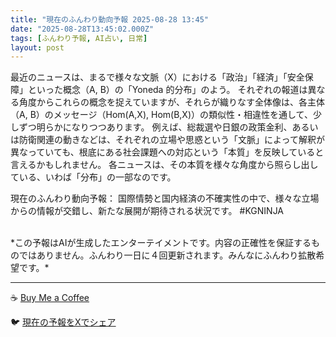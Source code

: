 ```yaml
---
title: "現在のふんわり動向予報 2025-08-28 13:45"
date: "2025-08-28T13:45:02.000Z"
tags: [ふんわり予報, AI占い, 日常]
layout: post
---
```


最近のニュースは、まるで様々な文脈（X）における「政治」「経済」「安全保障」といった概念（A, B）の「Yoneda 的分布」のよう。  それぞれの報道は異なる角度からこれらの概念を捉えていますが、それらが織りなす全体像は、各主体（A, B）のメッセージ（Hom(A,X), Hom(B,X)）の類似性・相違性を通して、少しずつ明らかになりつつあります。  例えば、総裁選や日銀の政策金利、あるいは防衛関連の動きなどは、それぞれの立場や思惑という「文脈」によって解釈が異なっていても、根底にある社会課題への対応という「本質」を反映していると言えるかもしれません。  各ニュースは、その本質を様々な角度から照らし出している、いわば「分布」の一部なのです。


現在のふんわり動向予報：
国際情勢と国内経済の不確実性の中で、様々な立場からの情報が交錯し、新たな展開が期待される状況です。 #KGNINJA

<br>
*この予報はAIが生成したエンターテイメントです。内容の正確性を保証するものではありません。ふんわり一日に４回更新されます。みんなにふんわり拡散希望です。*

---
☕️ [Buy Me a Coffee](https://www.buymeacoffee.com/kgninja)

🐦 [現在の予報をXでシェア](https://twitter.com/intent/tweet?text=%E7%8F%BE%E5%9C%A8%E3%81%AE%E3%81%B5%E3%82%93%E3%82%8F%E3%82%8A%E4%BA%88%E5%A0%B1%3A%20%E3%80%8C%E6%9C%80%E8%BF%91%E3%81%AE%E3%83%8B%E3%83%A5%E3%83%BC%E3%82%B9%E3%81%AF%E3%80%81%E3%81%BE%E3%82%8B%E3%81%A7%E6%A7%98%E3%80%85%E3%81%AA%E6%96%87%E8%84%88%EF%BC%88X%EF%BC%89%E3%81%AB%E3%81%8A%E3%81%91%E3%82%8B%E3%80%8C%E6%94%BF%E6%B2%BB%E3%80%8D%E3%80%8C%E7%B5%8C%E6%B8%88%E3%80%8D%E3%80%8C%E5%AE%89%E5%85%A8%E4%BF%9D%E9%9A%9C%E3%80%8D%E3%81%A8%E3%81%84%E3%81%A3%E3%81%9F%E6%A6%82%E5%BF%B5%EF%BC%88A%2C%20B%EF%BC%89%E3%81%AE%E3%80%8CYoneda%20%E7%9A%84%E5%88%86%E5%B8%83%E3%80%8D%E3%81%AE%E3%82%88%E3%81%86%E3%80%82%E3%80%8D%23KGNINJA%20%E7%B6%9A%E3%81%8D%E3%81%AF%E3%83%96%E3%83%AD%E3%82%B0%E3%81%A7%EF%BC%81%F0%9F%91%87&url=https%3A%2F%2Fkg-ninja.github.io%2FFunwariyoso%2F)
